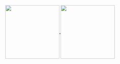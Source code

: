 <a href="https://github.com/anuraghazra/github-readme-stats">
  <img height="170em" align="center" src="https://github-readme-stats.vercel.app/api?username=ThiagoRampim&show_icons=true&theme=great-gatsby" />
</a>
<a href="https://github.com/anuraghazra/convoychat%22%3E">
  <img height="170em" align="center" src="https://github-readme-stats.vercel.app/api/top-langs/?username=ThiagoRampim&layout=compact&theme=great-gatsby" />
</a>
